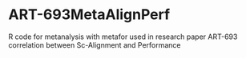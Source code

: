 # ART-693MetaAlignPerf
R code for metanalysis with metafor used in research paper ART-693 correlation between Sc-Alignment and Performance
